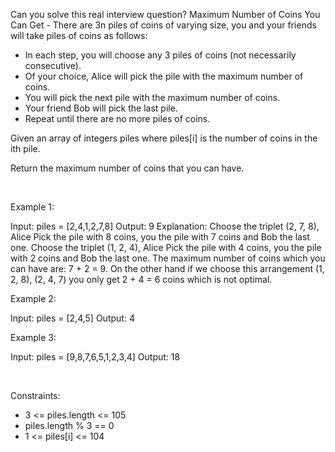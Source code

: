 Can you solve this real interview question? Maximum Number of Coins You Can Get - There are 3n piles of coins of varying size, you and your friends will take piles of coins as follows:

 * In each step, you will choose any 3 piles of coins (not necessarily consecutive).
 * Of your choice, Alice will pick the pile with the maximum number of coins.
 * You will pick the next pile with the maximum number of coins.
 * Your friend Bob will pick the last pile.
 * Repeat until there are no more piles of coins.

Given an array of integers piles where piles[i] is the number of coins in the ith pile.

Return the maximum number of coins that you can have.

 

Example 1:


Input: piles = [2,4,1,2,7,8]
Output: 9
Explanation: Choose the triplet (2, 7, 8), Alice Pick the pile with 8 coins, you the pile with 7 coins and Bob the last one.
Choose the triplet (1, 2, 4), Alice Pick the pile with 4 coins, you the pile with 2 coins and Bob the last one.
The maximum number of coins which you can have are: 7 + 2 = 9.
On the other hand if we choose this arrangement (1, 2, 8), (2, 4, 7) you only get 2 + 4 = 6 coins which is not optimal.


Example 2:


Input: piles = [2,4,5]
Output: 4


Example 3:


Input: piles = [9,8,7,6,5,1,2,3,4]
Output: 18


 

Constraints:

 * 3 <= piles.length <= 105
 * piles.length % 3 == 0
 * 1 <= piles[i] <= 104